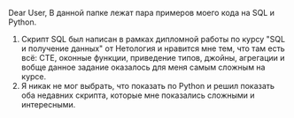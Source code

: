 Dear User,
В данной папке лежат пара примеров моего кода на SQL и Python. 
1. Скрипт SQL был написан в рамках дипломной работы по курсу "SQL и получение данных" от Нетология и нравится мне тем, что там есть всё: CTE, оконные функции, приведение типов, джойны, агрегации и вобще данное задание оказалось для меня самым сложным на курсе.
2. Я никак не мог выбрать, что показать по Python и решил показать оба недавних скрипта, которые мне показались сложными и интересными.
 
